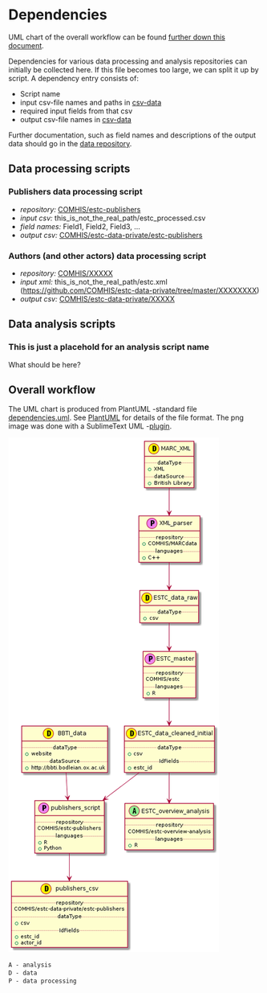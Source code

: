 # Dependencies
UML chart of the overall workflow can be found [further down this document](#overall-workflow).

Dependencies for various data processing and analysis repositories can initially be collected here. If this file becomes too large, we can split it up by script. 
A dependency entry consists of:
* Script name
* input csv-file names and paths in [csv-data](https://github.com/COMHIS/estc-data-private)
* required input fields from that csv
* output csv-file names in [csv-data](https://github.com/COMHIS/estc-data-private)

Further documentation, such as field names and descriptions of the output data should go in the [data repository](https://github.com/COMHIS/estc-data-private).

## Data processing scripts

### Publishers data processing script
* _repository:_ [COMHIS/estc-publishers](https://github.com/COMHIS/estc-publishers)
* _input csv:_ this_is_not_the_real_path/estc_processed.csv
* _field names:_ Field1, Field2, Field3, ...
* _output csv:_ [COMHIS/estc-data-private/estc-publishers](https://github.com/COMHIS/estc-data-private/tree/master/estc-publishers)

### Authors (and other actors) data processing script
* _repository:_ [COMHIS/XXXXX](https://github.com/COMHIS/XXXXX)
* _input xml:_ this_is_not_the_real_path/estc.xml (https://github.com/COMHIS/estc-data-private/tree/master/XXXXXXXX)
* _output csv:_ [COMHIS/estc-data-private/XXXXX](https://github.com/COMHIS/estc-data-private/tree/master/XXXXX)

## Data analysis scripts

### This is just a placehold for an analysis script name
What should be here?

## Overall workflow
The UML chart is produced from PlantUML -standard file [dependencies.uml](./dependencies.uml). See [PlantUML](http://plantuml.com/) for details of the file format. The png image was done with a SublimeText UML -[plugin](https://github.com/jvantuyl/sublime_diagram_plugin).

![ESTC master workflow](./dependencies.png)
```
A - analysis
D - data
P - data processing
```
